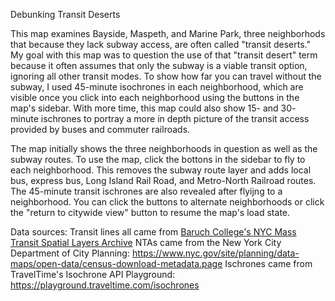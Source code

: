Debunking Transit Deserts

This map examines Bayside, Maspeth, and Marine Park, three neighborhods that because they lack subway access, are often called "transit deserts." My goal with this map was to question the use of that "transit desert" term because it often assumes that only the subway is a viable transit option, ignoring all other transit modes. To show how far you can travel without the subway, I used 45-minute isochrones in each neighborhood, which are visible once you click into each neighborhood using the buttons in the map's sidebar. With more time, this map could also show 15- and 30- minute ischrones to portray a more in depth picture of the transit access provided by buses and commuter railroads.

The map initially shows the three neighborhoods in question as well as the subway routes. To use the map, click the bottons in the sidebar to fly to each neighborhood. This removes the subway route layer and adds local bus, express bus, Long Island Rail Road, and Metro-North Railroad routes. The 45-minute transit ischrones are also revealed after flyijng to a neighborhood. You can click the buttons to alternate neighborhoods or click the "return to citywide view" button to resume the map's load state.

Data sources: 
Transit lines all came from <a href="https://www.baruch.cuny.edu/confluence/display/geoportal/NYC+Mass+Transit+Spatial+Layers+Archive">Baruch College's NYC Mass Transit Spatial Layers Archive</a>
NTAs came from the New York City Department of City Planning: https://www.nyc.gov/site/planning/data-maps/open-data/census-download-metadata.page
Ischrones came from TravelTime's Isochrone API Playground: https://playground.traveltime.com/isochrones
